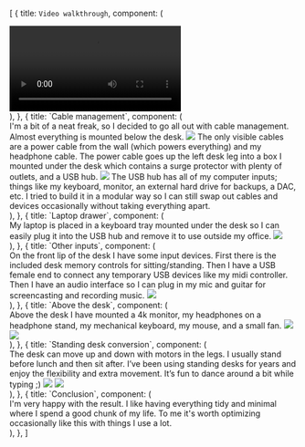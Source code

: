 [
{
title: `Video walkthrough`,
component: (
<div>
<Video src="/static/minimal-office.mp4" />
</div>
),
},
{
title: `Cable management`,
component: (
<div>
<Paragraph>
I&apos;m a bit of a neat freak, so I decided to go all out with
cable management. Almost everything is mounted below the desk.
</Paragraph>
<Image
src="/static/minimal-office-under-desk.jpg"
description="Cable management below the desk"
/>
<Paragraph>
The only visible cables are a power cable from the wall (which
powers everything) and my headphone cable. The power cable goes up
the left desk leg into a box I mounted under the desk which
contains a surge protector with plenty of outlets, and a USB hub.
</Paragraph>
<Image
src="/static/minimal-office-brain-box.jpg"
description="Cable management box with USB hub"
/>
<Paragraph>
The USB hub has all of my computer inputs; things like my
keyboard, monitor, an external hard drive for backups, a DAC, etc.
I tried to build it in a modular way so I can still swap out
cables and devices occasionally without taking everything apart.
</Paragraph>
</div>
),
},
{
title: `Laptop drawer`,
component: (
<div>
<Paragraph>
My laptop is placed in a keyboard tray mounted under the desk so I
can easily plug it into the USB hub and remove it to use outside
my office.
</Paragraph>
<Image
src="/static/minimal-office-laptop-drawer.jpg"
description="Laptop drawer under desk"
/>
</div>
),
},
{
title: `Other inputs`,
component: (
<div>
<Paragraph>
On the front lip of the desk I have some input devices. First
there is the included desk memory controls for sitting/standing.
Then I have a USB female end to connect any temporary USB devices
like my midi controller. Then I have an audio interface so I can
plug in my mic and guitar for screencasting and recording music.
</Paragraph>
<Image
src="/static/minimal-office-other-inputs.jpg"
description="Audio interface and standing desk memory buttons"
/>
</div>
),
},
{
title: `Above the desk`,
component: (
<div>
<Paragraph>
Above the desk I have mounted a 4k monitor, my headphones on a
headphone stand, my mechanical keyboard, my mouse, and a small
fan.
</Paragraph>
<Image
src="/static/minimal-office-first-person.jpg"
description="Above my clean minimal office desk"
/>
<Image
src="/static/minimal-office-behind-monitor.jpg"
description="Behind the mounted monitor"
/>
</div>
),
},
{
title: `Standing desk conversion`,
component: (
<div>
<Paragraph>
The desk can move up and down with motors in the legs. I usually
stand before lunch and then sit after. I’ve been using standing
desks for years and enjoy the flexibility and extra movement. It’s
fun to dance around a bit while typing ;)
</Paragraph>
<Image
src="/static/minimal-office-sitting.jpg"
description="Sitting at the standing desk"
/>
<Image
src="/static/minimal-office-standing.jpg"
description="Standing at the standing desk"
/>
</div>
),
},
{
title: `Conclusion`,
component: (
<div>
<Paragraph>
I&apos;m very happy with the result. I like having everything tidy
and minimal where I spend a good chunk of my life. To me it&apos;s
worth optimizing occasionally like this with things I use a lot.
</Paragraph>
</div>
),
},
]
